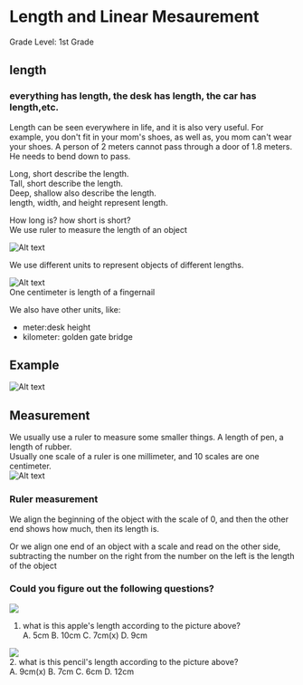 # Length and Linear Mesaurement
Grade Level: 1st Grade
## length
### everything has length, the desk has length, the car has length,etc.   

Length can be seen everywhere in life, and it is also very useful. For example, you don't fit in your mom's shoes, as well as, you mom can't wear your shoes. A person of 2 meters cannot pass through a door of 1.8 meters. He needs to bend down to pass.


Long, short describe the length.  
Tall, short describe the length.    
Deep, shallow also describe the length.    
length, width, and height represent length.  


How long is? how short is short?     
We use ruler to measure the length of an object  

![Alt text](https://static.vecteezy.com/system/resources/previews/005/587/258/non_2x/cute-wooden-or-plastic-ruler-measure-instrument-kawaii-isolated-on-white-background-yellow-school-measuring-ruler-in-centimeters-scale-flat-illustration-free-vector.jpg)

We use different units to represent objects of different lengths.   

![Alt text](https://www.parents.com/thmb/yGZfQIDNEYHVLfP6YPDZ6jXqPg4=/750x0/filters:no_upscale():max_bytes(150000):strip_icc():format(webp)/cervical-dilation-chart-1b6a222aa1ef4bb882c8a2c9e46ee2b8.png)  
One centimeter is length of a fingernail  

We also have other units, like:  

* meter:desk height    
* kilometer: golden gate bridge
## **Example** ##
![Alt text](https://live.staticflickr.com/65535/52526055988_47c872cb8a.jpg)


## Measurement ##

We usually use a ruler to measure some smaller things. A length of pen, a length of rubber.  
Usually one scale of a ruler is one millimeter, and 10 scales are one centimeter.  
![Alt text](https://live.staticflickr.com/65535/52525956280_e63a96f328_w.jpg)  

### Ruler measurement  ##
We align the beginning of the object with the scale of 0, and then the other end shows how much, then its length is. 

Or we align one end of an object with a scale and read on the other side, subtracting the number on the right from the number on the left is the length of the object  

### **Could you figure out the following questions?** ###  
![](https://live.staticflickr.com/65535/52525054967_29724d23c5_z.jpg)

1. what is this apple's length according to the picture above?  
A. 5cm  B. 10cm  C. 7cm(x)  D. 9cm

![](https://live.staticflickr.com/65535/52526072993_dac49a59e2_z.jpg)  
2. what is this pencil's length according to the picture above?   
A. 9cm(x)  B. 7cm  C. 6cm  D. 12cm










